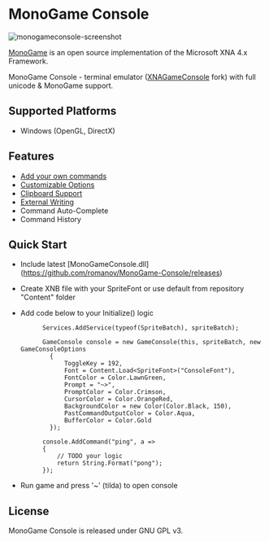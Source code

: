 # MonoGame Console

![monogameconsole-screenshot](http://s30.postimg.org/tqmwc9a8h/2013_12_27_21_11_11.png "Screenshot")

[MonoGame](http://monogame.net) is an open source implementation of the Microsoft XNA 4.x Framework. 

MonoGame Console - terminal emulator ([XNAGameConsole](http://code.google.com/p/xnagameconsole/) fork) with full unicode & MonoGame support.

## Supported Platforms

* Windows (OpenGL, DirectX)

## Features
* [Add your own commands](http://code.google.com/p/xnagameconsole/wiki/AddingCommands)
* [Customizable Options](http://code.google.com/p/xnagameconsole/wiki/ConsoleOptions)
* [Clipboard Support](http://code.google.com/p/xnagameconsole/wiki/ClipboardSupport)
* [External Writing](http://code.google.com/p/xnagameconsole/wiki/WritingToTheConsole)
* Command Auto-Complete
* Command History 

## Quick Start

* Include latest [MonoGameConsole.dll] (https://github.com/romanov/MonoGame-Console/releases)
* Create XNB file with your SpriteFont or use default from repository "Content" folder
* Add code below to your Initialize() logic

            Services.AddService(typeof(SpriteBatch), spriteBatch);

            GameConsole console = new GameConsole(this, spriteBatch, new GameConsoleOptions
              {
                  ToggleKey = 192, 
                  Font = Content.Load<SpriteFont>("ConsoleFont"),
                  FontColor = Color.LawnGreen,
                  Prompt = "~>",
                  PromptColor = Color.Crimson,
                  CursorColor = Color.OrangeRed,
                  BackgroundColor = new Color(Color.Black, 150),
                  PastCommandOutputColor = Color.Aqua,
                  BufferColor = Color.Gold
              });

            console.AddCommand("ping", a =>
            {
                // TODO your logic
                return String.Format("pong");
            });

* Run game and press '~' (tilda) to open console

## License

MonoGame Console is released under GNU GPL v3.

